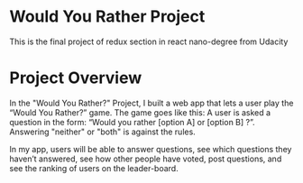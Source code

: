 # Would You Rather Project

This is the final project of redux section in react nano-degree from Udacity

# Project Overview

In the "Would You Rather?" Project, I built a web app that lets a user play the “Would You Rather?” game. The game goes like this: A user is asked a question in the form: “Would you rather [option A] or [option B] ?”. Answering "neither" or "both" is against the rules.

In my app, users will be able to answer questions, see which questions they haven’t answered, see how other people have voted, post questions, and see the ranking of users on the leader-board.
